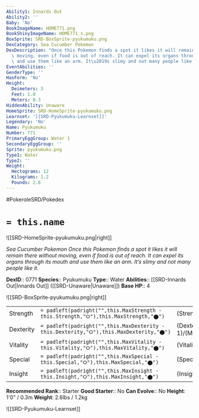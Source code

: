 ```yaml
---
Ability1: Innards Out
Ability2: ''
Baby: 'No'
BookImageName: HOME771.png
BookShinyImageName: HOME771_s.png
BoxSprite: SRD-BoxSprite-pyukumuku.png
DexCategory: Sea Cucumber Pokemon
DexDescription: "Once this Pokemon finds a spot it likes it will remain there without\
  \ moving, even if food is out of reach. It can expel its organs through its mouth\
  \ and use them like an arm. It\u2019s slimy and not many people like it."
EventAbilities: ''
GenderType: ''
HasForm: 'No'
Height:
  Deimeters: 3
  Feet: 1.0
  Meters: 0.3
HiddenAbility: Unaware
HomeSprite: SRD-HomeSprite-pyukumuku.png
Learnset: '[[SRD-Pyukumuku-Learnset]]'
Legendary: 'No'
Name: Pyukumuku
Number: 771
PrimaryEggGroup: Water 1
SecondaryEggGroup: ''
Sprite: pyukumuku.png
Type1: Water
Type2: ''
Weight:
  Hectograms: 12
  Kilograms: 1.2
  Pounds: 2.6
---
```


#PokeroleSRD/Pokedex

# `= this.name`

![[SRD-HomeSprite-pyukumuku.png|right]]

*Sea Cucumber Pokemon*
*Once this Pokemon finds a spot it likes it will remain there without moving, even if food is out of reach. It can expel its organs through its mouth and use them like an arm. It’s slimy and not many people like it.*

**DexID**:: 0771
**Species**:: Pyukumuku
**Type**:: Water
**Abilities**:: [[SRD-Innards Out|Innards Out]] ([[SRD-Unaware|Unaware]])
**Base HP**:: 4

![[SRD-BoxSprite-pyukumuku.png|right]]

|           |                                                                                        |                                          |
| --------- | -------------------------------------------------------------------------------------- | ---------------------------------------- |
| Strength  | `= padleft(padright("",this.MaxStrength - this.Strength,"⭘"),this.MaxStrength,"⬤")`    | (Strength::2)/(MaxStrength::4)   |
| Dexterity | `= padleft(padright("",this.MaxDexterity - this.Dexterity,"⭘"),this.MaxDexterity,"⬤")` | (Dexterity:: 1)/(MaxDexterity::1) |
| Vitality  | `= padleft(padright("",this.MaxVitality - this.Vitality,"⭘"),this.MaxVitality,"⬤")`    | (Vitality::3)/(MaxVitality::7)   |
| Special   | `= padleft(padright("",this.MaxSpecial - this.Special,"⭘"),this.MaxSpecial,"⬤")`       | (Special::1)/(MaxSpecial::3)     |
| Insight   | `= padleft(padright("",this.MaxInsight - this.Insight,"⭘"),this.MaxInsight,"⬤")`       | (Insight::3)/(MaxInsight::7)     |

**Recommended Rank**:: Starter
**Good Starter**:: No
**Can Evolve**:: No
**Height**: 1'0" / 0.3m
**Weight**: 2.6lbs / 1.2kg

![[SRD-Pyukumuku-Learnset]]